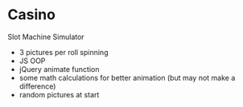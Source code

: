 # Casino
Slot Machine Simulator

- 3 pictures per roll spinning
- JS OOP
- jQuery animate function
- some math calculations for better animation (but may not make a difference)
- random pictures at start 